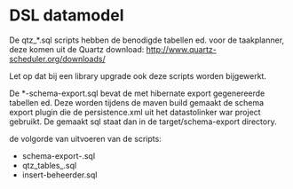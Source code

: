 # DSL datamodel

De qtz_*.sql scripts hebben de benodigde tabellen ed. voor de taakplanner, 
deze komen uit de Quartz download: http://www.quartz-scheduler.org/downloads/

Let op dat bij een library upgrade ook deze scripts worden bijgewerkt.

De *-schema-export.sql bevat de met hibernate export gegenereerde tabellen ed.
Deze worden tijdens de maven build gemaakt de schema export plugin die 
de persistence.xml uit het datastolinker war project gebruikt.
De gemaakt sql staat dan in de target/schema-export directory.

de volgorde van uitvoeren van de scripts:

  - schema-export-<DB>.sql
  - qtz_tables_<DB>.sql
  - insert-beheerder.sql

